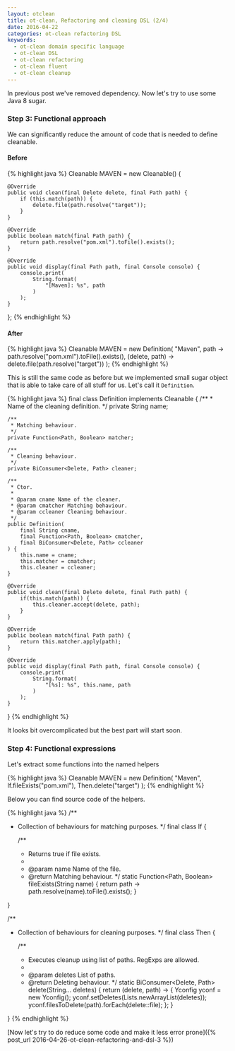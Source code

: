 ```yaml
---
layout: otclean
title: ot-clean, Refactoring and cleaning DSL (2/4)
date: 2016-04-22
categories: ot-clean refactoring DSL
keywords:
  - ot-clean domain specific language
  - ot-clean DSL
  - ot-clean refactoring
  - ot-clean fluent
  - ot-clean cleanup
---
```


In previous post we've removed dependency. Now let's try to use some Java 8 sugar.

### Step 3: Functional approach

We can significantly reduce the amount of code that is needed to define cleanable.

#### Before

{% highlight java %}
Cleanable MAVEN = new Cleanable() {

    @Override
    public void clean(final Delete delete, final Path path) {
        if (this.match(path)) {
            delete.file(path.resolve("target"));
        }
    }

    @Override
    public boolean match(final Path path) {
        return path.resolve("pom.xml").toFile().exists();
    }

    @Override
    public void display(final Path path, final Console console) {
        console.print(
            String.format(
                "[Maven]: %s", path
            )
        );
    }

};
{% endhighlight %}

#### After

{% highlight java %}
Cleanable MAVEN = new Definition(
    "Maven",
    path -> path.resolve("pom.xml").toFile().exists(),
    (delete, path) -> delete.file(path.resolve("target"))
);
{% endhighlight %}

This is still the same code as before but we implemented small sugar object that is able to take care of
all stuff for us. Let's call it `Definition`.

{% highlight java %}
final class Definition implements Cleanable {
    /**
     * Name of the cleaning definition.
     */
    private String name;

    /**
     * Matching behaviour.
     */
    private Function<Path, Boolean> matcher;

    /**
     * Cleaning behaviour.
     */
    private BiConsumer<Delete, Path> cleaner;

    /**
     * Ctor.
     *
     * @param cname Name of the cleaner.
     * @param cmatcher Matching behaviour.
     * @param ccleaner Cleaning behaviour.
     */
    public Definition(
        final String cname,
        final Function<Path, Boolean> cmatcher,
        final BiConsumer<Delete, Path> ccleaner
    ) {
        this.name = cname;
        this.matcher = cmatcher;
        this.cleaner = ccleaner;
    }

    @Override
    public void clean(final Delete delete, final Path path) {
        if(this.match(path)) {
            this.cleaner.accept(delete, path);
        }
    }

    @Override
    public boolean match(final Path path) {
        return this.matcher.apply(path);
    }

    @Override
    public void display(final Path path, final Console console) {
        console.print(
            String.format(
                "[%s]: %s", this.name, path
            )
        );
    }
}
{% endhighlight %}

It looks bit overcomplicated but the best part will start soon.

### Step 4: Functional expressions

Let's extract some functions into the named helpers
 
{% highlight java %}
Cleanable MAVEN = new Definition(
    "Maven",
    If.fileExists("pom.xml"),
    Then.delete("target")
); 
{% endhighlight %}

Below you can find source code of the helpers.

{% highlight java %}
/**
 * Collection of behaviours for matching purposes.
 */
final class If {

    /**
     * Returns true if file exists.
     *
     * @param name Name of the file.
     * @return Matching behaviour.
     */
    static Function<Path, Boolean> fileExists(String name) {
        return path -> path.resolve(name).toFile().exists();
    }

}

/**
 * Collection of behaviours for cleaning purposes.
 */
final class Then {

    /**
     * Executes cleanup using list of paths. RegExps are allowed.
     *
     * @param deletes List of paths.
     * @return Deleting behaviour.
     */
    static BiConsumer<Delete, Path> delete(String... deletes) {
        return (delete, path) -> {
            Yconfig yconf = new Yconfig();
            yconf.setDeletes(Lists.newArrayList(deletes));
            yconf.filesToDelete(path).forEach(delete::file);
        };
    }

}
{% endhighlight %}

[Now let's try to do reduce some code and make it less error prone]({% post_url 2016-04-26-ot-clean-refactoring-and-dsl-3 %})